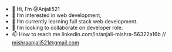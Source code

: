 - 👋 Hi, I’m @Anjali521
- 👀 I’m interested in web development,
- 🌱 I’m currently learning full stack web development.
- 💞️ I’m looking to collaborate on developer role.
- 📫 How to reach me linkedin.com/in/anjali-mishra-56322a16b // mishraanjali521@gmail.com

<!---
Anjali521/Anjali521 is a ✨ special ✨ repository because its `README.md` (this file) appears on your GitHub profile.
You can click the Preview link to take a look at your changes.
--->
